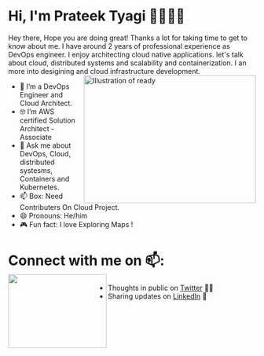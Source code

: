 # Hi, I'm Prateek Tyagi 👋🏾‍👨‍💻


Hey there,
Hope you are doing great! Thanks a lot for taking time to get to know about me. I have around 2 years of professional experience as DevOps engineer. I enjoy architecting cloud native applications. let's talk about cloud, distributed systems and scalability and containerization. I an more into desigining and cloud infrastructure  development. <img align="right" src="https://github.com/karantygai1501/karantyagi1501/blob/master/images/9fc2126eec2c0a3876e3f2097af9b983.gif" alt="Illustration of ready" width=350px height=260px/>


- 📱 I’m a DevOps Engineer and Cloud Architect.
- 🤓 I’m AWS certified Solution Architect - Associate
- 💬 Ask me about DevOps, Cloud, distributed systesms, Containers and Kubernetes.
- 📫 Box: Need Contributers On Cloud Project.
- 😄 Pronouns: He/him
- 🎮 Fun fact: I love Exploring Maps !



# Connect with me on 📫: <img align="left" width="200" height="150" src="https://github.com/karantygai1501/karantyagi1501/blob/master/images/080f909da46192c0db62b76330302b0c.gif?raw=true">
- Thoughts in public on <a href="https://twitter.com/PrateekRajvats">Twitter</a> ✍🏾
- Sharing updates on <a href="https://www.linkedin.com/in/parteekrajvats/">LinkedIn</a> 💼

